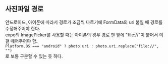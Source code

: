 ## 사진파일 경로  
안드로이드, 아이폰에 따라서 경로가 조금씩 다르기에 FormData의 uri 붙일 때 경로를 수정해주어야 한다.  
expo의 ImagePicker를 사용할 때는 아이폰의 경우 경로 맨 앞에 "file://"이 붙어서 이걸 떼어주어야 함.   
`Platform.OS === "android" ? photo.uri : photo.uri.replace("file://", "")`  
로 보통 구분할 수 있는 듯 하다.  
